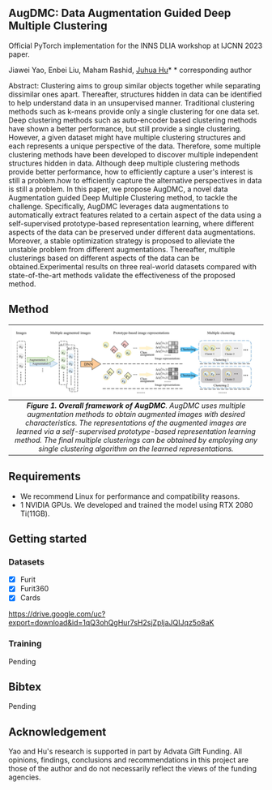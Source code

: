 ## AugDMC: Data Augmentation Guided Deep Multiple Clustering
Official PyTorch implementation for the INNS DLIA workshop at IJCNN 2023 paper.

Jiawei Yao, Enbei Liu, Maham Rashid, [Juhua Hu](http://faculty.washington.edu/juhuah/)*
\* corresponding author

Abstract: Clustering aims to group similar objects together while separating dissimilar ones apart. Thereafter, structures hidden in data can be identified to help understand data in an unsupervised manner. Traditional clustering methods such as k-means provide only a single clustering for one data set. Deep clustering methods such as auto-encoder based clustering methods have shown a better performance, but still provide a single clustering. However, a given dataset might have multiple clustering structures and each represents a unique perspective of the data. Therefore, some multiple clustering methods have been developed to discover multiple independent structures hidden in data. Although deep multiple clustering methods provide better performance, how to efficiently capture a user's interest is still a problem.how to efficiently capture the alternative perspectives in data is still a problem. In this paper,
we propose AugDMC, a novel data Augmentation guided Deep Multiple Clustering method, to tackle the challenge. Specifically, AugDMC leverages data augmentations to automatically extract features related to a certain aspect of the data using a self-supervised prototype-based representation learning, where different aspects of the data can be preserved under different data augmentations. Moreover, a stable optimization strategy is proposed to alleviate the unstable problem from different augmentations. Thereafter, multiple clusterings based on different aspects of the data can be obtained.Experimental results on three real-world datasets compared with state-of-the-art methods validate the effectiveness of the proposed method.

## Method
| ![space-1.jpg](teaser.jpg) | 
|:--:| 
| ***Figure 1. Overall framework of AugDMC**. AugDMC uses multiple augmentation methods to obtain augmented images with desired characteristics. The representations of the augmented images are learned via a self-supervised prototype-based representation learning method. The final multiple clusterings can be obtained by employing any single clustering algorithm on the learned representations.* |



## Requirements
 - We recommend Linux for performance and compatibility reasons.
 - 1 NVIDIA GPUs. We developed and trained the model using RTX 2080 Ti(11GB).


## Getting started
### Datasets
- [x] Furit 
- [x] Furit360
- [x] Cards

https://drive.google.com/uc?export=download&id=1qQ3ohQgHur7sH2sjZpljaJQIJqz5o8aK


### Training
Pending

## Bibtex
Pending

## Acknowledgement
Yao and Hu's research is supported in part by Advata Gift Funding. All opinions, findings, conclusions and recommendations in this project are those of the author and do not necessarily reflect the views of the funding agencies. 
